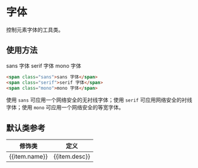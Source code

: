# 字体

控制元素字体的工具类。

## 使用方法

<Example class="flex gap-3 h-10 p-2" background="light-circle">
  <span class="text-lg sans">sans 字体</span>
  <span class="text-lg serif">serif 字体</span>
  <span class="text-lg mono">mono 字体</span>
</Example>

```html
<span class="sans">sans 字体</span>
<span class="serif">serif 字体</span>
<span class="mono">mono 字体</span>
```

使用 `sans` 可应用一个网络安全的无衬线字体；使用 `serif` 可应用网络安全的衬线字体；使用 `mono` 可应用一个网络安全的等宽字体。

## 默认类参考

<Example>
  <table class="table">
    <thead>
      <tr>
        <th class="w-20">修饰类</th>
        <th>定义</th>
      </tr>
    </thead>
    <tbody>
      <tr v-for="item in fontFamilyJson">
        <td>{{item.name}}</td>
        <td>{{item.desc}}</td>
      </tr>
    </tbody>
   </table>
</Example>

<script setup>
  const fontFamilyJson = [
    {name: 'sans', desc: 'font-family: ui-sans-serif, system-ui, -apple-system, BlinkMacSystemFont, "Segoe UI", Roboto, "Helvetica Neue", Arial, "Noto Sans", sans-serif, "Apple Color Emoji", "Segoe UI Emoji", "Segoe UI Symbol", "Noto Color Emoji";'},
    {name: 'serif', desc: 'font-family: ui-serif, Georgia, Cambria, "Times New Roman", Times, serif;'},
    {name: 'mono', desc: 'font-family: ui-monospace, SFMono-Regular, Menlo, Monaco, Consolas, "Liberation Mono", "Courier New", monospace;'},
  ]
</script>